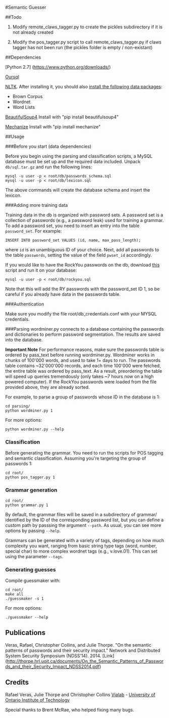 #Semantic Guesser

##Todo

1) Modify remote_claws_tagger.py to create the pickles subdirectory if it is not already created

2) Modify the pos_tagger.py script to call remote_claws_tagger.py if claws tagger has not been run (the pickles folder is empty / non-existant)


##Dependencies

[Python 2.7] (https://www.python.org/downloads/)

[Oursql](https://launchpad.net/oursql)

[NLTK](http://www.nltk.org/). After installing it, you should also [install the following data packages](http://www.nltk.org/data.html):

  * Brown Corpus
  * Wordnet
  * Word Lists

[BeautifulSoup4](http://www.crummy.com/software/BeautifulSoup/)
     Install with "pip install beautifulsoup4"

[Mechanize](https://pypi.python.org/pypi/mechanize/0.2.5)
     Install with "pip install mechanize"

##Usage

###Before you start (data dependencies)

Before you begin using the parsing and classification scripts, a MySQL database must be set up and the required data included. Unpack `db/sql.tar.gz` and run the following lines:

    mysql -u user -p < root/db/passwords_schema.sql
    mysql -u user -p < root/db/lexicon.sql

The above commands will create the database schema and insert the lexicon.

###Adding more training data

Training data in the db is organized with password sets. A password set is a collection of passwords (e.g., a password
leak) used for training a grammar. To add a password set, you need to insert an entry into the table `password_set`. For
example:

    INSERT INTO password_set VALUES (id, name, max_pass_length);

where `id` is an unambiguous ID of your choice. Next, add all passwords to the table `passwords`, setting the value of the field `pwset_id` accordingly.

If you would like to have the RockYou passwords on the db, download [this](https://www.dropbox.com/s/bnxmxdvrkkz5lra/rockyou_ordered.sql.tar.gz) script and run it on your database:

    mysql -u user -p < root/db/rockyou.sql

Note that this will add the RY passwords with the password_set ID 1, so be careful if you already have data in the passwords table.

###Authentication

Make sure you modify the file root/db_credentials.conf with your MYSQL credentials.

###Parsing
wordminer.py connects to a database containing the passwords and dictionaries to perform password segmentation. The results are saved into the database.

**Important Note**
For performance reasons, make sure the passwords table is ordered by pass_text before running wordminer.py. Wordminer works in chunks of 100'000 words, and used to take 1+ days to run. The passwords table contains ~32'000'000 records, and each time 100'000 were fetched, the entire table was ordered by pass_text. As a result, preordering the table will speed up queries tremendously (only takes ~7 hours now on a high powered computer). If the RockYou passwords were loaded from the file provided above, they are already sorted.

For example, to parse a group of passwords whose ID in the database is 1:

    cd parsing/
    python wordminer.py 1

For more options:

    python wordminer.py --help

### Classification

Before generating the grammar. You need to run the scripts for POS tagging and semantic classification.
Assuming you're targeting the group of passwords 1:

    cd root/
    python pos_tagger.py 1

### Grammar generation

    cd root/
    python grammar.py 1

By default, the grammar files will be saved in a subdirectory of grammar/ identified by the ID of the corresponding password list, but you can define a custom path by passsing the argument `--path`. As usual, you can see more options by passing `--help`.

Grammars can be generated with a variety of tags, depending on how much complexity you want, ranging from basic string type tags (word, number, special char) to more complex wordnet tags (e.g., v.love.01). This can set using the parameter `--tags`.

### Generating guesses

Compile guessmaker with:

    cd root/
    make all
    ./guessmaker -s 1

For more options:

    ./guessmaker --help

## Publications

Veras, Rafael, Christopher Collins, and Julie Thorpe. "On the semantic patterns of passwords and their security impact." Network and Distributed System Security Symposium (NDSS’14). 2014. [Link] (http://thorpe.hrl.uoit.ca/documents/On_the_Semantic_Patterns_of_Passwords_and_their_Security_Impact_NDSS2014.pdf)

## Credits

Rafael Veras, Julie Thorpe and Christopher Collins
[Vialab][vialab] - [University of Ontario Institute of Technology][uoit]


Special thanks to Brent McRae, who helped fixing many bugs.

[vialab]: http://vialab.science.uoit.ca
[uoit]:   http://uoit.ca

